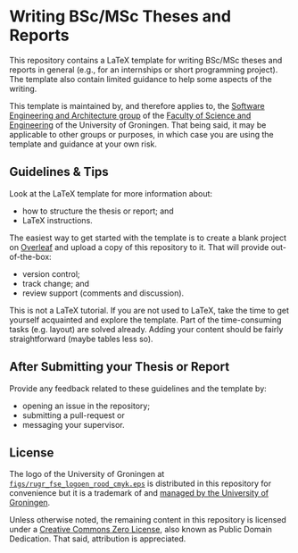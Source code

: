 # Writing BSc/MSc Theses and Reports

This repository contains a LaTeX template for writing BSc/MSc theses and reports in general (e.g., for an internships or short programming project). The template also contain limited guidance to help some aspects of the writing.

This template is maintained by, and therefore applies to, the [Software Engineering and Architecture group](https://www.cs.rug.nl/search/) of the [Faculty of Science and Engineering](https://www.rug.nl/fse/?lang=en) of the University of Groningen. That being said, it may be applicable to other groups or purposes, in which case you are using the template and guidance at your own risk.

## Guidelines \& Tips

Look at the LaTeX template for more information about:
- how to structure the thesis or report; and
- LaTeX instructions.

The easiest way to get started with the template
is to create a blank project on [Overleaf](https://overleaf.com/)
and upload a copy of this repository to it.
That will provide out-of-the-box:
- version control;
- track change; and
- review support (comments and discussion).

This is not a LaTeX tutorial.
If you are not used to LaTeX, take the time to get yourself acquainted
and explore the template. Part of the time-consuming tasks (e.g. layout)
are solved already. Adding your content should be fairly straightforward
(maybe tables less so).

## After Submitting your Thesis or Report

Provide any feedback related to these guidelines and the template by:
- opening an issue in the repository;
- submitting a pull-request or
- messaging your supervisor.

## License

The logo of the University of Groningen at [`figs/rugr_fse_logoen_rood_cmyk.eps`](figs/rugr_fse_logoen_rood_cmyk.eps) is distributed in this repository for convenience but it is a trademark of and [managed by the University of Groningen](https://www.rug.nl/about-ug/practical-matters/huisstijl/).

Unless otherwise noted, the remaining content in this repository is licensed under a [Creative Commons Zero License](https://creativecommons.org/publicdomain/zero/1.0/), also known as Public Domain Dedication. That said, attribution is appreciated.
